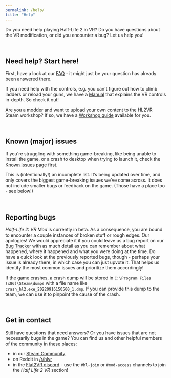```yaml
---
permalink: /help/
title: "Help"
---
```


Do you need help playing Half-Life 2 in VR? Do you have questions about the VR modification,
or did you encounter a bug? Let us help you!

<br />

## Need help? Start here!

First, have a look at our [FAQ](/faq/) - it might just be your question has already been
answered there.

If you need help with the controls, e.g. you can't figure out how to climb ladders or reload
your guns, we have a [Manual](/manual/) that explains the VR controls in-depth. So check it out!

Are you a modder and want to upload your own content to the HL2VR Steam workshop? If so,
we have a [Workshop guide](/workshop/) available for you.

<br />

## Known (major) issues

If you're struggling with something game-breaking, like being unable to install the game, or a
crash to desktop when trying to launch it, check the [Known Issues](/knownissues/) page first.

This is (intentionally!) an incomplete list.
It’s being updated over time, and only covers the biggest game-breaking issues we’ve come across.
It does not include smaller bugs or feedback on the game. (Those have a place too - see below!)

<br />

## Reporting bugs

*Half-Life 2: VR Mod* is currently in beta. As a consequence, you are bound to encounter a couple
instances of broken stuff or rough edges. Our apologies! We would appreciate it if you could leave us a
bug report on our [Bug Tracker](https://feedback.halflife2vr.com) with as much detail as you
can remember about what happened, where it happened and what you were doing at the time. Do
have a quick look at the previously reported bugs, though - perhaps your issue is already there,
in which case you can just upvote it. That helps us identify the most common issues and prioritize
them accordingly!

If the game crashes, a crash dump will be stored in `C:\Program Files (x86)\Steam\dumps` with
a file name like `crash_hl2.exe_20220916150500_1.dmp`.
If you can provide this dump to the team, we can use it to pinpoint the cause of the crash.

<br />

## Get in contact

Still have questions that need answers? Or you have issues that are not necessarily bugs in the
game? You can find us and other helpful members of the community in these places:

* in our [Steam Community](https://steamcommunity.com/app/658920/discussions/)
* on Reddit in [/r/hlvr](https://reddit.com/r/hlvr/)
* in the [Flat2VR discord](http://flat2vr.com) - use the `#hl-join` or `#mod-access` channels
  to join the *Half Life 2 VR* section!
